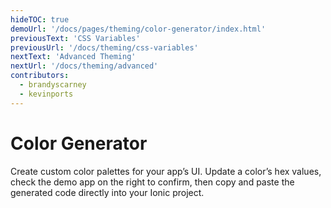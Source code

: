 ```yaml
---
hideTOC: true
demoUrl: '/docs/pages/theming/color-generator/index.html'
previousText: 'CSS Variables'
previousUrl: '/docs/theming/css-variables'
nextText: 'Advanced Theming'
nextUrl: '/docs/theming/advanced'
contributors:
  - brandyscarney
  - kevinports
---
```


# Color Generator

Create custom color palettes for your app’s UI. Update a color’s hex values, check the demo app on the right to confirm, then copy and paste the generated code directly into your Ionic project.

<color-generator mode="md" no-prerender></color-generator>
